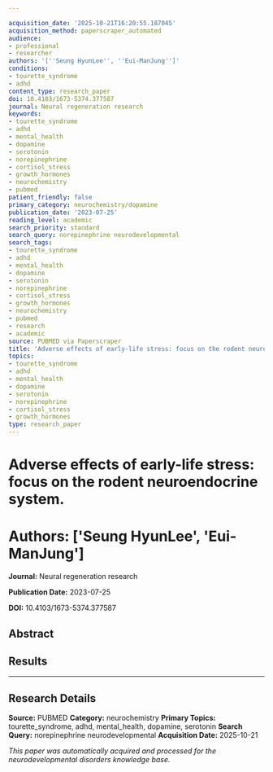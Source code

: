 ```yaml
---

acquisition_date: '2025-10-21T16:20:55.187045'
acquisition_method: paperscraper_automated
audience:
- professional
- researcher
authors: '[''Seung HyunLee'', ''Eui-ManJung'']'
conditions:
- tourette_syndrome
- adhd
content_type: research_paper
doi: 10.4103/1673-5374.377587
journal: Neural regeneration research
keywords:
- tourette_syndrome
- adhd
- mental_health
- dopamine
- serotonin
- norepinephrine
- cortisol_stress
- growth_hormones
- neurochemistry
- pubmed
patient_friendly: false
primary_category: neurochemistry/dopamine
publication_date: '2023-07-25'
reading_level: academic
search_priority: standard
search_query: norepinephrine neurodevelopmental
search_tags:
- tourette_syndrome
- adhd
- mental_health
- dopamine
- serotonin
- norepinephrine
- cortisol_stress
- growth_hormones
- neurochemistry
- pubmed
- research
- academic
source: PUBMED via Paperscraper
title: 'Adverse effects of early-life stress: focus on the rodent neuroendocrine system.'
topics:
- tourette_syndrome
- adhd
- mental_health
- dopamine
- serotonin
- norepinephrine
- cortisol_stress
- growth_hormones
type: research_paper
---
```




# Adverse effects of early-life stress: focus on the rodent neuroendocrine system.

# **Authors:** ['Seung HyunLee', 'Eui-ManJung']

**Journal:** Neural regeneration research

**Publication Date:** 2023-07-25

**DOI:** 10.4103/1673-5374.377587

## Abstract

## Results

---

## Research Details

**Source:** PUBMED
**Category:** neurochemistry
**Primary Topics:** tourette_syndrome, adhd, mental_health, dopamine, serotonin
**Search Query:** norepinephrine neurodevelopmental
**Acquisition Date:** 2025-10-21

*This paper was automatically acquired and processed for the neurodevelopmental disorders knowledge base.*
